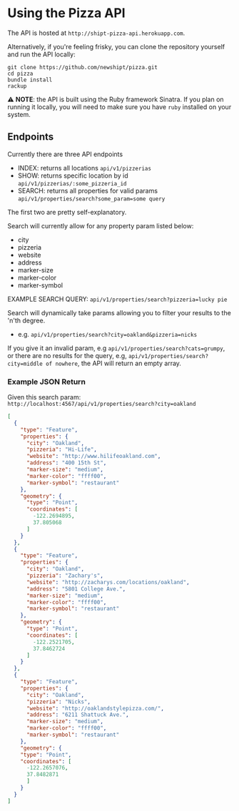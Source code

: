 Using the Pizza API
===========================

The API is hosted at `http://shipt-pizza-api.herokuapp.com`.

Alternatively, if you're feeling frisky, you can clone the repository yourself
and run the API locally:

```
git clone https://github.com/newshipt/pizza.git
cd pizza
bundle install
rackup
```

⚠️ **NOTE**: the API is built using the Ruby framework Sinatra. If you plan on
running it locally, you will need to make sure you have `ruby` installed on your
system.


Endpoints
---------------

Currently there are three API endpoints

- INDEX: returns all locations `api/v1/pizzerias`
- SHOW: returns specific location by id `api/v1/pizzerias/:some_pizzeria_id`
- SEARCH: returns all properties for valid params `api/v1/properties/search?some_param=some query`

The first two are pretty self-explanatory.

Search will currently allow for any property param listed below:

- city
- pizzeria
- website
- address
- marker-size
- marker-color
- marker-symbol

EXAMPLE SEARCH QUERY: `api/v1/properties/search?pizzeria=lucky pie`

Search will dynamically take params allowing you to filter your results to the 'n'th degree.
- e.g. `api/v1/properties/search?city=oakland&pizzeria=nicks`

If you give it an invalid param, e.g `api/v1/properties/search?cats=grumpy`, or
there are no results for the query, e.g, `api/v1/properties/search?city=middle
of nowhere`, the API will return an empty array.


### Example JSON Return

Given this search param: `http://localhost:4567/api/v1/properties/search?city=oakland`

```json
[
  {
    "type": "Feature",
    "properties": {
      "city": "Oakland",
      "pizzeria": "Hi-Life",
      "website": "http://www.hilifeoakland.com",
      "address": "400 15th St",
      "marker-size": "medium",
      "marker-color": "ffff00",
      "marker-symbol": "restaurant"
    },
    "geometry": {
      "type": "Point",
      "coordinates": [
        -122.2694895,
        37.805068
      ]
    }
  },
  {
    "type": "Feature",
    "properties": {
      "city": "Oakland",
      "pizzeria": "Zachary's",
      "website": "http://zacharys.com/locations/oakland",
      "address": "5801 College Ave.",
      "marker-size": "medium",
      "marker-color": "ffff00",
      "marker-symbol": "restaurant"
    },
    "geometry": {
      "type": "Point",
      "coordinates": [
        -122.2521705,
        37.8462724
      ]
    }
  },
  {
    "type": "Feature",
    "properties": {
      "city": "Oakland",
      "pizzeria": "Nicks",
      "website": "http://oaklandstylepizza.com/",
      "address": "6211 Shattuck Ave.",
      "marker-size": "medium",
      "marker-color": "ffff00",
      "marker-symbol": "restaurant"
    },
    "geometry": {
    "type": "Point",
    "coordinates": [
      -122.2657076,
      37.8482871
      ]
    }
  }
]
```
